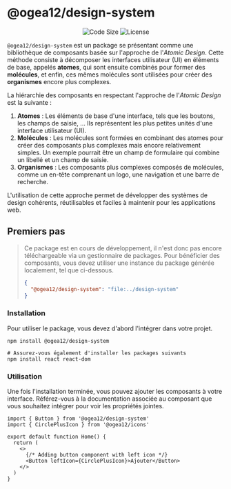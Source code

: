 # @ogea12/design-system

<div align="center">

![Code Size](https://img.shields.io/github/languages/code-size/ogea12/design-system?style=for-the-badge&colorA=4c566a&colorB=ebcb8b&logo=github&logoColor=white)
![License](https://img.shields.io/github/license/ogea12/design-system?style=for-the-badge&colorA=4c566a&colorB=a3be8c)

</div>

`@ogea12/design-system` est un package se présentant comme une bibliothèque de composants basée sur l'approche de l'_Atomic Design_. Cette méthode consiste à décomposer les interfaces utilisateur (UI) en éléments de base, appelés **atomes**, qui sont ensuite combinés pour former des **molécules**, et enfin, ces mêmes molécules sont utilisées pour créer des **organismes** encore plus complexes.

La hiérarchie des composants en respectant l'approche de l'_Atomic Design_ est la suivante :

1. **Atomes** : Les éléments de base d'une interface, tels que les boutons, les champs de saisie, ... Ils représentent les plus petites unités d'une interface utilisateur (UI).
2. **Molécules** : Les molécules sont formées en combinant des atomes pour créer des composants plus complexes mais encore relativement simples. Un exemple pourrait être un champ de formulaire qui combine un libellé et un champ de saisie.
3. **Organismes** : Les composants plus complexes composés de molécules, comme un en-tête comprenant un logo, une navigation et une barre de recherche.

L'utilisation de cette approche permet de développer des systèmes de design cohérents, réutilisables et faciles à maintenir pour les applications web.

## Premiers pas

> Ce package est en cours de développement, il n'est donc pas encore téléchargeable via un gestionnaire de packages. Pour bénéficier des composants, vous devez utiliser une instance du package générée localement, tel que ci-dessous.
>
> ```json
> {
>   "@ogea12/design-system": "file:../design-system"
> }
> ```

### Installation

Pour utiliser le package, vous devez d'abord l'intégrer dans votre projet.

```shell
npm install @ogea12/design-system

# Assurez-vous également d'installer les packages suivants
npm install react react-dom
```

### Utilisation

Une fois l'installation terminée, vous pouvez ajouter les composants à votre interface. Référez-vous à la documentation associée au composant que vous souhaitez intégrer pour voir les propriétés jointes.

```tsx
import { Button } from '@ogea12/design-system'
import { CirclePlusIcon } from '@ogea12/icons'

export default function Home() {
  return (
    <>
      {/* Adding button component with left icon */}
      <Button leftIcon={CirclePlusIcon}>Ajouter</Button>
    </>
  )
}
```
